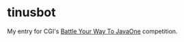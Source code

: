 tinusbot
========

My entry for CGI's [Battle Your Way To JavaOne](http://battleyourwaytojavaone2014.nl/) competition.
